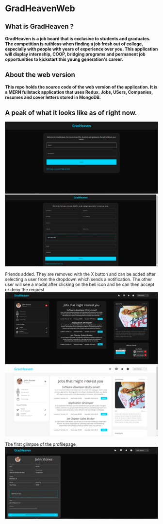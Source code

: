 # GradHeavenWeb

## What is GradHeaven ?
#### GradHeaven is a job board that is exclusive to students and graduates. The competition is ruthless when finding a job fresh out of college, especially with people with years of experience over you. This application will display internship, COOP, bridging programs and permanent job opportunities to kickstart this young generation's career.

## About the web version
#### This repo holds the source code of the web version of the application. It is a MERN fullstack application that uses Redux. Jobs, USers, Companies, resumes and cover letters stored in MongoDB.

## A peak of what it looks like as of right now. 

![](images/login.PNG)
![](images/register.PNG)

Friends added. They are removed with the X button and can be added after selecting a user from the dropdown which sends a notification. The other user will see a modal after clicking on the bell icon and he can then accept or deny the request
![](images/homepageFriends.PNG)
![](images/homepageLightMode.PNG)

The first glimpse of the profilepage
![](images/profilepage.PNG)

